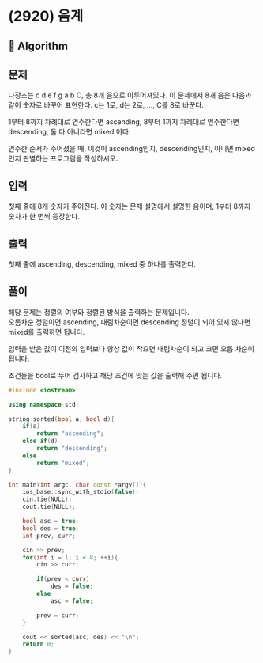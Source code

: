 # (2920) 음계
## :100: Algorithm
## 문제
다장조는 c d e f g a b C, 총 8개 음으로 이루어져있다. 이 문제에서 8개 음은 다음과 같이 숫자로 바꾸어 표현한다. c는 1로, d는 2로, ..., C를 8로 바꾼다.

1부터 8까지 차례대로 연주한다면 ascending, 8부터 1까지 차례대로 연주한다면 descending, 둘 다 아니라면 mixed 이다.

연주한 순서가 주어졌을 때, 이것이 ascending인지, descending인지, 아니면 mixed인지 판별하는 프로그램을 작성하시오.

## 입력
첫째 줄에 8개 숫자가 주어진다. 이 숫자는 문제 설명에서 설명한 음이며, 1부터 8까지 숫자가 한 번씩 등장한다.

## 출력
첫째 줄에 ascending, descending, mixed 중 하나를 출력한다.

## 풀이
해당 문제는 정렬의 여부와 정렬된 방식을 출력하는 문제입니다.  
오름차순 정렬이면 ascending, 내림차순이면 descending 정렬이 되어 있지 않다면 mixed를 출력하면 됩니다.  

입력을 받은 값이 이전의 입력보다 항상 값이 작으면 내림차순이 되고 크면 오름 차순이 됩니다.  

조건들을 bool로 두어 검사하고 해당 조건에 맞는 값을 출력해 주면 됩니다.  

```cpp
#include <iostream>

using namespace std;

string sorted(bool a, bool d){
    if(a)
        return "ascending";
    else if(d)
        return "descending";
    else
        return "mixed";
}

int main(int argc, char const *argv[]){
    ios_base::sync_with_stdio(false);
    cin.tie(NULL);
    cout.tie(NULL);

    bool asc = true;
    bool des = true;
    int prev, curr;

    cin >> prev;
    for(int i = 1; i < 8; ++i){
        cin >> curr;

        if(prev < curr)
            des = false;
        else
            asc = false;

        prev = curr;
    }

    cout << sorted(asc, des) << "\n";
    return 0;
}

```
